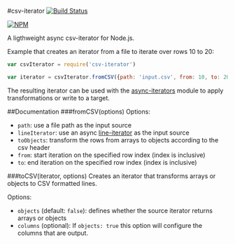 #csv-iterator
[![Build Status](https://travis-ci.org/mirkokiefer/csv-iterator.png?branch=master)](https://travis-ci.org/mirkokiefer/csv-iterator)

[![NPM](https://nodei.co/npm/csv-iterator.png)](https://nodei.co/npm/csv-iterator/)

A ligthweight async csv-iterator for Node.js.

Example that creates an iterator from a file to iterate over rows 10 to 20:

``` js
var csvIterator = require('csv-iterator')

var iterator = csvIterator.fromCSV({path: 'input.csv', from: 10, to: 20})
```

The resulting iterator can be used with the [async-iterators](https://github.com/mirkokiefer/async-iterators) module to apply transformations or write to a target.

##Documentation
###fromCSV(options)
Options:

- `path`: use a file path as the input source
- `lineIterator`: use an async [line-iterator](https://github.com/mirkokiefer/line-iterator) as the input source
- `toObjects`: transform the rows from arrays to objects according to the csv header
- `from`: start iteration on the specified row index (index is inclusive)
- `to`: end iteration on the specified row index (index is inclusive)

###toCSV(iterator, options)
Creates an iterator that transforms arrays or objects to CSV formatted lines.

Options:
- `objects` (default: `false`): defines whether the source iterator returns arrays or objects
- `columns` (optional): If `objects: true` this option will configure the columns that are output.
